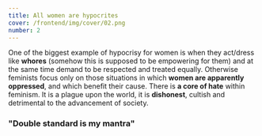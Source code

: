 ```yaml
---
title: All women are hypocrites
cover: /frontend/img/cover/02.png
number: 2
---
```


<section class="snap intro"><div class="module">One of the biggest example of hypocrisy for women is when they act/dress like <b>whores</b> (somehow this is supposed to be empowering for them) and at the same time demand to be respected and treated equally. Otherwise feminists focus only on those situations in which <b>women are apparently oppressed</b>, and which benefit their cause. There is <b>a core of hate</b> within feminism. It is a plague upon the world, it is <b>dishonest</b>, cultish and detrimental to the advancement of society.
</div></section>


<h3 class="meme">"Double standard is my mantra"</h3>
<div class="meme-carousel">

<img data-flickity-lazyload="https://dd-group01.github.io/phase03/frontend/img/page02/meme/25.jpg" class="meme-img"><img data-flickity-lazyload="https://dd-group01.github.io/phase03/frontend/img/page02/meme/2.jpg" class="meme-img"><img data-flickity-lazyload="https://dd-group01.github.io/phase03/frontend/img/page02/meme/3.jpg" class="meme-img"><img data-flickity-lazyload="https://dd-group01.github.io/phase03/frontend/img/page02/meme/4.jpg" class="meme-img"><img data-flickity-lazyload="https://dd-group01.github.io/phase03/frontend/img/page02/meme/5.jpg" class="meme-img"><img data-flickity-lazyload="https://dd-group01.github.io/phase03/frontend/img/page02/meme/6.jpg" class="meme-img"><img data-flickity-lazyload="https://dd-group01.github.io/phase03/frontend/img/page02/meme/7.jpg" class="meme-img"><img data-flickity-lazyload="https://dd-group01.github.io/phase03/frontend/img/page02/meme/8.jpg" class="meme-img"><img data-flickity-lazyload="https://dd-group01.github.io/phase03/frontend/img/page02/meme/9.jpg" class="meme-img"><img data-flickity-lazyload="https://dd-group01.github.io/phase03/frontend/img/page02/meme/10.jpg" class="meme-img"><img data-flickity-lazyload="https://dd-group01.github.io/phase03/frontend/img/page02/meme/11.jpg" class="meme-img"><img data-flickity-lazyload="https://dd-group01.github.io/phase03/frontend/img/page02/meme/12.jpg" class="meme-img"><img data-flickity-lazyload="https://dd-group01.github.io/phase03/frontend/img/page02/meme/13.jpg" class="meme-img"><img data-flickity-lazyload="https://dd-group01.github.io/phase03/frontend/img/page02/meme/14.jpg" class="meme-img"><img data-flickity-lazyload="https://dd-group01.github.io/phase03/frontend/img/page02/meme/15.png" class="meme-img"><img data-flickity-lazyload="https://dd-group01.github.io/phase03/frontend/img/page02/meme/16.jpg" class="meme-img"><img data-flickity-lazyload="https://dd-group01.github.io/phase03/frontend/img/page02/meme/17.jpg" class="meme-img"><img data-flickity-lazyload="https://dd-group01.github.io/phase03/frontend/img/page02/meme/18.jpeg" class="meme-img"><img data-flickity-lazyload="https://dd-group01.github.io/phase03/frontend/img/page02/meme/19.jpg" class="meme-img"><img data-flickity-lazyload="https://dd-group01.github.io/phase03/frontend/img/page02/meme/20.png" class="meme-img"><img data-flickity-lazyload="https://dd-group01.github.io/phase03/frontend/img/page02/meme/21.jpg" class="meme-img"><img data-flickity-lazyload="https://dd-group01.github.io/phase03/frontend/img/page02/meme/22.jpg" class="meme-img"><img data-flickity-lazyload="https://dd-group01.github.io/phase03/frontend/img/page02/meme/23.png" class="meme-img"><img data-flickity-lazyload="https://dd-group01.github.io/phase03/frontend/img/page02/meme/24.jpg" class="meme-img">
    
</div>